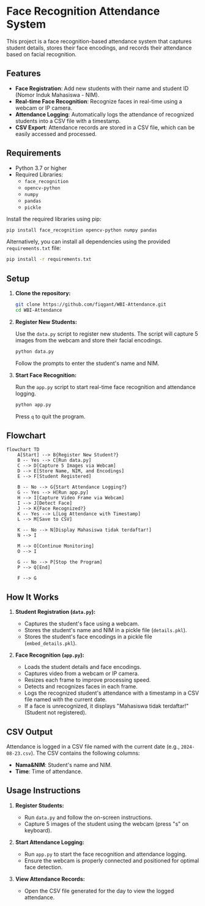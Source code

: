 # Face Recognition Attendance System

This project is a face recognition-based attendance system that captures student details, stores their face encodings, and records their attendance based on facial recognition.

## Features

- **Face Registration**: Add new students with their name and student ID (Nomor Induk Mahasiswa - NIM).
- **Real-time Face Recognition**: Recognize faces in real-time using a webcam or IP camera.
- **Attendance Logging**: Automatically logs the attendance of recognized students into a CSV file with a timestamp.
- **CSV Export**: Attendance records are stored in a CSV file, which can be easily accessed and processed.

## Requirements

- Python 3.7 or higher
- Required Libraries:
  - `face_recognition`
  - `opencv-python`
  - `numpy`
  - `pandas`
  - `pickle`

Install the required libraries using pip:

```bash
pip install face_recognition opencv-python numpy pandas
```

Alternatively, you can install all dependencies using the provided `requirements.txt` file:

```bash
pip install -r requirements.txt
```

## Setup

1. **Clone the repository:**

    ```bash
    git clone https://github.com/fiqgant/WBI-Attendance.git
    cd WBI-Attendance
    ```

2. **Register New Students:**

    Use the `data.py` script to register new students. The script will capture 5 images from the webcam and store their facial encodings.

    ```bash
    python data.py
    ```

    Follow the prompts to enter the student's name and NIM.

3. **Start Face Recognition:**

    Run the `app.py` script to start real-time face recognition and attendance logging.

    ```bash
    python app.py
    ```

    Press `q` to quit the program.

## Flowchart

```mermaid
flowchart TD
    A[Start] --> B{Register New Student?}
    B -- Yes --> C[Run data.py]
    C --> D[Capture 5 Images via Webcam]
    D --> E[Store Name, NIM, and Encodings]
    E --> F[Student Registered]

    B -- No --> G{Start Attendance Logging?}
    G -- Yes --> H[Run app.py]
    H --> I[Capture Video Frame via Webcam]
    I --> J[Detect Face]
    J --> K{Face Recognized?}
    K -- Yes --> L[Log Attendance with Timestamp]
    L --> M[Save to CSV]
    
    K -- No --> N[Display Mahasiswa tidak terdaftar!]
    N --> I
    
    M --> O[Continue Monitoring]
    O --> I

    G -- No --> P[Stop the Program]
    P --> Q[End]
    
    F --> G
```

## How It Works

1. **Student Registration (`data.py`):**
   - Captures the student's face using a webcam.
   - Stores the student's name and NIM in a pickle file (`details.pkl`).
   - Stores the student's face encodings in a pickle file (`embed_details.pkl`).

2. **Face Recognition (`app.py`):**
   - Loads the student details and face encodings.
   - Captures video from a webcam or IP camera.
   - Resizes each frame to improve processing speed.
   - Detects and recognizes faces in each frame.
   - Logs the recognized student's attendance with a timestamp in a CSV file named with the current date.
   - If a face is unrecognized, it displays "Mahasiswa tidak terdaftar!" (Student not registered).

## CSV Output

Attendance is logged in a CSV file named with the current date (e.g., `2024-08-23.csv`). The CSV contains the following columns:

- **Nama&NIM**: Student's name and NIM.
- **Time**: Time of attendance.

## Usage Instructions

1. **Register Students:**
   - Run `data.py` and follow the on-screen instructions.
   - Capture 5 images of the student using the webcam (press "s" on keyboard).

2. **Start Attendance Logging:**
   - Run `app.py` to start the face recognition and attendance logging.
   - Ensure the webcam is properly connected and positioned for optimal face detection.

3. **View Attendance Records:**
   - Open the CSV file generated for the day to view the logged attendance.
